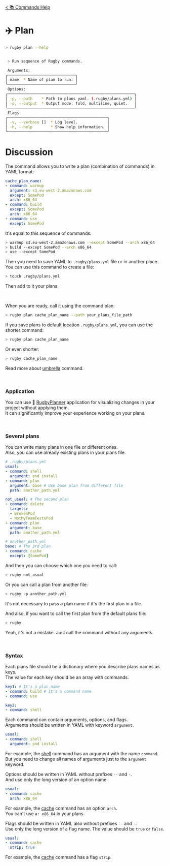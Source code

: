 [< 📚 Commands Help](README.md)

# ✈️ Plan

```sh
> rugby plan --help
```

```sh

 > Run sequence of Rugby commands.

 Arguments:
╭──────────────────────────────╮
│ name  * Name of plan to run. │
╰──────────────────────────────╯
 Options:
╭────────────────────────────────────────────────────────╮
│ -p, --path    * Path to plans yaml. (.rugby/plans.yml) │
│ -o, --output  * Output mode: fold, multiline, quiet.   │
╰────────────────────────────────────────────────────────╯
 Flags:
╭────────────────────────────────────────────╮
│ -v, --verbose []  * Log level.             │
│ -h, --help        * Show help information. │
╰────────────────────────────────────────────╯
```

# Discussion

The command allows you to write a plan (combination of commands) in YAML format:
```yml
cache_plan_name:
- command: warmup
  argument: s3.eu-west-2.amazonaws.com
  except: SomePod
  arch: x86_64
- command: build
  except: SomePod
  arch: x86_64
- command: use
  except: SomePod
```

It's equal to this sequence of commands:
```sh
> warmup s3.eu-west-2.amazonaws.com --except SomePod --arch x86_64
> build --except SomePod --arch x86_64
> use --except SomePod
```

Then you need to save YAML to `.rugby/plans.yml` file or in another place.\
You can use this command to create a file:
```sh
> touch .rugby/plans.yml
```
Then add to it your plans.

<br>

When you are ready, call it using the command plan:
```sh
> rugby plan cache_plan_name --path your_plans_file_path
```

If you save plans to default location `.rugby/plans.yml`, you can use the shorter command:
```sh
> rugby plan cache_plan_name
```

Or even shorter:
```sh
> rugby cache_plan_name
```
Read more about [umbrella](shortcuts/umbrella.md) command.

<br>

### Application

You can use 🏈 [RugbyPlanner](https://github.com/swiftyfinch/RugbyPlanner) application for visualizing changes in your project without applying them.\
It can significantly improve your experience working on your plans.

<br>

### Several plans

You can write many plans in one file or different ones.\
Also, you can use already existing plans in your plans file.
```yml
# .rugby/plans.yml
usual:
- command: shell
  argument: pod install
- command: plan
  argument: base # Use base plan from different file
  path: another_path.yml

not_usual: # The second plan
- command: delete
  targets:
  - BrokenPod
  - NotMyTeamTestsPod
- command: plan
  argument: base
  path: another_path.yml
```
```yml
# another_path.yml
base: # The 3rd plan
- command: cache
  except: [SomePod]
```

And then you can choose which one you need to call:
```sh
> rugby not_usual
```

Or you can call a plan from another file:
```sh
> rugby -p another_path.yml
```
It's not necessary to pass a plan name if it's the first plan in a file.

And also, if you want to call the first plan from the default plans file:
```sh
> rugby
```
Yeah, it's not a mistake. Just call the command without any arguments.

<br>

### Syntax

Each plans file should be a dictionary where you describe plans names as keys.\
The value for each key should be an array with commands.
```yml
key1: # It's a plan name
- command: build # It's a command name
- command: use

key2:
- command: shell
```

Each command can contain arguments, options, and flags.\
Arguments should be written in YAML with keyword `argument`.
```yml
usual:
- command: shell
  argument: pod install
```
For example, the [shell](shell.md) command has an argument with the name `command`.\
But you need to change all names of arguments just to the `argument` keyword.

Options should be written in YAML without prefixes `--` and `-`.\
And use only the long version of an option name.
```yml
usual:
- command: cache
  arch: x86_64
```
For example, the [cache](shortcuts/cache.md) command has an option `arch`.\
You can't use `a: x86_64` in your plans.

Flags should be written in YAML also without prefixes `--` and `-`.\
Use only the long version of a flag name. The value should be `true` or `false`.
```yml
usual:
- command: cache
  strip: true
```
For example, the [cache](shortcuts/cache.md) command has a flag `strip`.
